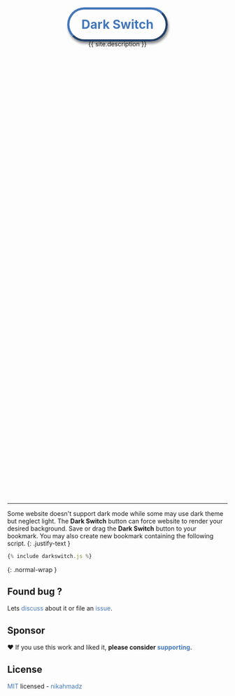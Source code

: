 ---
---
<style>
hr { border-color:grey }
.hero-1 .-title a,
a { color:#47b;text-decoration:none }
a:hover { text-decoration:underline;text-underline-offset:.1em }
#_main { font-family:sans-serif }
#_layout { max-width:600px;margin:auto }
#_credit {
font-size:.83rem;
position:relative;
text-align:right;
}
.darkswitch {
border: 0.2em outset #47b;
padding: 0.6em 1em;
border-radius: 2em;
text-decoration: none;
box-shadow: 2px 5px 5px #00000070;
}
.hero-1 { margin:20vh auto 26vh auto }
</style>
<div class="hero-1">
<h1 align="center" class="-title">
<a class="darkswitch" href="{% include darkswitch.js %}">Dark Switch</a>
</h1>
<p align="center" class="-desc">{{ site.description }}</p>
</div>
<script src="{{ site.github.url }}/assets/js/darkswitch.js?v={{ site.github.build_revision }}"></script>

***

Some website doesn't support dark mode while some may use dark theme but neglect light.
The **Dark Switch** button can force website to render your desired background.
Save or drag the **Dark Switch** button to your bookmark.
You may also create new bookmark containing the following script.
{: .justify-text }

```js
{% include darkswitch.js %}
```
{: .normal-wrap }

## Found bug ?

Lets [discuss][] about it or file an [issue][].

[discuss]: https://github.com/nikahmadz/dark-switch/discussions "Go to Discussions"
[issue]: https://github.com/nikahmadz/dark-switch/issues "Go to Issues"

## Sponsor

❤️ If you use this work and liked it, **please consider [supporting][pay]**.

[pay]: https://nikahmadz.github.io/#!pay "See payment options"

## License

[MIT][] licensed - [nikahmadz][]

[MIT]: https://github.com/nikahmadz/central/blob/main/LICENSE "View license"
[nikahmadz]: https://nikahmadz.github.io "Visit my website"
